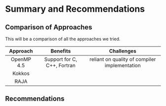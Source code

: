 # Summary and Recommendations

## Comparison of Approaches

This will be a comparison of all the approaches we tried.

|Approach|Benefits|Challenges|
|:------------:|:-------------------:|:------------:|
|OpenMP 4.5|Support for C, C++, Fortran|reliant on quality of compiler implementation|
|Kokkos|||
|RAJA|||

## Recommendations

